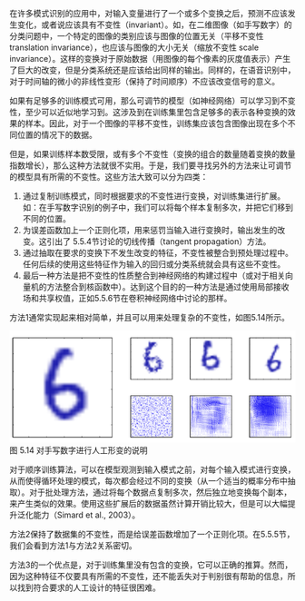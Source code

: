 在许多模式识别的应用中，对输入变量进行了一个或多个变换之后，预测不应该发生变化，或者说应该具有不变性（invariant）。如，在二维图像（如手写数字）的分类问题中，一个特定的图像的类别应该与图像的位置无关（平移不变性 translation invariance），也应该与图像的大小无关（缩放不变性 scale
invariance）。这样的变换对于原始数据（用图像的每个像素的灰度值表示）产生了巨大的改变，但是分类系统还是应该给出同样的输出。同样的，在语音识别中，对于时间轴的微小的非线性变形（保持了时间顺序）不应该改变信号的意义。    

如果有足够多的训练模式可用，那么可调节的模型（如神经网络）可以学习到不变性，至少可以近似地学习到。这涉及到在训练集里包含足够多的表示各种变换的效果的样本。因此，对于一个图像的平移不变性，训练集应该包含图像出现在多个不同位置的情况下的数据。     


但是，如果训练样本数受限，或有多个不变性（变换的组合的数量随着变换的数量指数增长），那么这种方法就很不实用。于是，我们要寻找另外的方法来让可调节的模型具有所需的不变性。这些方法大致可以分为四类：    

1. 通过复制训练模式，同时根据要求的不变性进行变换，对训练集进行扩展。如：在手写数字识别的例子中，我们可以将每个样本复制多次，并把它们移到不同的位置。     
2. 为误差函数加上一个正则化项，用来惩罚当输入进行变换时，输出发生的改变。这引出了 5.5.4节讨论的切线传播（tangent propagation）方法。    
3. 通过抽取在要求的变换下不发生改变的特征，不变性被整合到预处理过程中。任何后续的使用这些特征作为输入的回归或分类系统就会具有这些不变性。    
4. 最后一种方法是把不变性的性质整合到神经网络的构建过程中（或对于相关向量机的方法整合到核函数中）。达到这个目的的一种方法是通过使用局部接收场和共享权值，正如5.5.6节在卷积神经网络中讨论的那样。    

方法1通常实现起来相对简单，并且可以用来处理复杂的不变性，如图5.14所示。

![图 5-14](images/number.png)      
图 5.14 对手写数字进行人工形变的说明

对于顺序训练算法，可以在模型观测到输入模式之前，对每个输入模式进行变换，从而使得循环处理的模式，每次都会经过不同的变换（从一个适当的概率分布中抽取）。对于批处理方法，通过将每个数据点复制多次，然后独立地变换每个副本，来产生类似的效果。使用这些扩展后的数据虽然计算开销比较大，但是可以大幅提升泛化能力（Simard et al., 2003）。    

方法2保持了数据集的不变性，而是给误差函数增加了一个正则化项。在5.5.5节，我们会看到方法1与方法2关系密切。    

方法3的一个优点是，对于训练集里没有包含的变换，它可以正确的推算。然而，因为这种特征不仅要具有所需的不变性，还不能丢失对于判别很有帮助的信息，所以找到符合要求的人工设计的特征很困难。    

